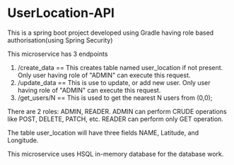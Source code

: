 # UserLocation-API
This is a spring boot project developed using Gradle having role based authorisation(using Spring Security)

This microservice has 3 endpoints
1) /create_data == This creates table named user_location if not present. Only user having role of "ADMIN" can execute this request.
2) /update_data == This is use to update, or add new user. Only user having role of "ADMIN" can execute this request.
3) /get_users/N == This is used to get the nearest N users from (0,0);


There are 2 roles: ADMIN, READER.
ADMIN can perform CRUDE operations like POST, DELETE, PATCH, etc.
READER can perform only GET operation.

The table user_location will have three fields NAME, Latitude, and Longitude.

This microservice uses HSQL in-memory database for the database work.

